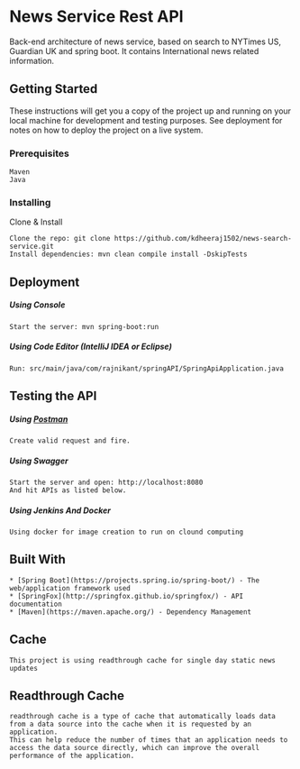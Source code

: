 # News Service Rest API

Back-end architecture of news service, based on search to NYTimes US, Guardian UK and spring boot. It contains International news related information.

## Getting Started

These instructions will get you a copy of the project up and running on your local machine for development and testing purposes. See deployment for notes on how to deploy the project on a live system.

### Prerequisites

```
Maven
Java
```

### Installing

Clone & Install

```
Clone the repo: git clone https://github.com/kdheeraj1502/news-search-service.git
Install dependencies: mvn clean compile install -DskipTests
```

## Deployment

##### Using Console
```
Start the server: mvn spring-boot:run
```
##### Using Code Editor (IntelliJ IDEA or Eclipse)
```
Run: src/main/java/com/rajnikant/springAPI/SpringApiApplication.java
```

## Testing the API

##### Using [Postman](https://www.getpostman.com/)
```
Create valid request and fire.
```
##### Using Swagger
```
Start the server and open: http://localhost:8080
And hit APIs as listed below.
```

##### Using Jenkins And Docker
```
Using docker for image creation to run on clound computing
```

## Built With

```
* [Spring Boot](https://projects.spring.io/spring-boot/) - The web/application framework used
* [SpringFox](http://springfox.github.io/springfox/) - API documentation
* [Maven](https://maven.apache.org/) - Dependency Management
```

## Cache

```
This project is using readthrough cache for single day static news updates
```

## Readthrough Cache

```
readthrough cache is a type of cache that automatically loads data from a data source into the cache when it is requested by an application. 
This can help reduce the number of times that an application needs to access the data source directly, which can improve the overall performance of the application.
```
